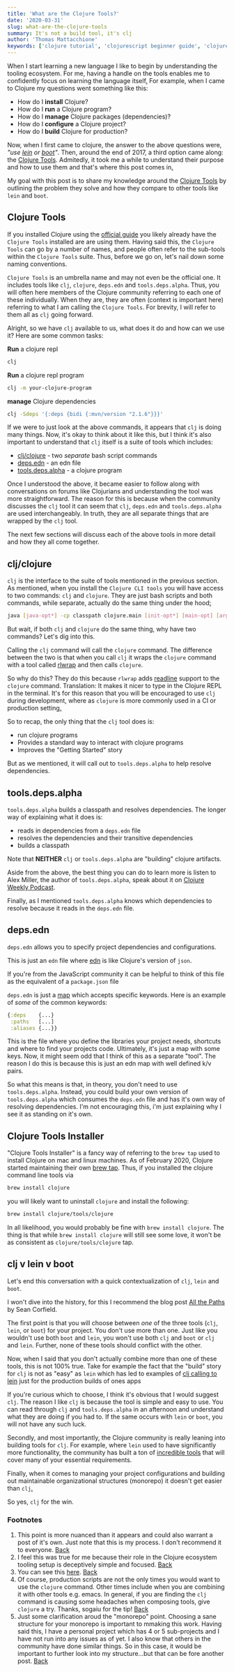 ```yaml
---
title: 'What are the Clojure Tools?'
date: '2020-03-31'
slug: what-are-the-clojure-tools
summary: It's not a build tool, it's clj
author: 'Thomas Mattacchione'
keywords: ['clojure tutorial', 'clojurescript beginner guide', 'clojure tools', 'clj']
---
```


When I start learning a new language I like to begin by understanding the tooling ecosystem.  For me, having a handle on the tools enables me to confidently focus on learning the language itself<a href="#my-way" aria-describedby="footnote-label" id="my-way-ref">.</a>  For example, when I came to Clojure my questions went something like this:

- How do I **install** Clojure?
- How do I **run** a Clojure program?
- How do I **manage** Clojure packages (dependencies)?
- How do I **configure** a Clojure project?
- How do I **build** Clojure for production?

Now, when I first came to clojure, the answer to the above questions were, _"use [lein] or [boot]"_. Then, around the end of 2017, a third option came along: the [Clojure Tools]. Admitedly, it took me a while to understand their purpose and how to use them and that's where this post comes in<a href="#clojure-tools-simple" aria-describedby="footnote-label" id="clojure-tools-simple-ref">.</a>

My goal with this post is to share my knowledge around the [Clojure Tools] by outlining the problem they solve and how they compare to other tools like `lein` and `boot`.

## Clojure Tools

If you installed Clojure using the [official guide] you likely already have the `Clojure Tools` installed are are using them.  Having said this, the `Clojure Tools` can go by a number of names, and people often refer to the sub-tools within the `Clojure Tools` suite.  Thus, before we go on, let's nail down some naming conventions.

`Clojure Tools` is an umbrella name and may not even be the official one.  It includes tools like `clj`, `clojure`, `deps.edn` and `tools.deps.alpha`.  Thus, you will often here members of the Clojure community referring to each one of these individually.  When they are, they are often (context is important here) referring to what I am calling the `Clojure Tools`.  For brevity, I will refer to them all as `clj` going forward.

Alright, so we have `clj` available to us, what does it do and how can we use it?  Here are some common tasks:

**Run** a clojure repl

```bash
clj
```

**Run** a clojure repl program

```bash
clj -m your-clojure-program
```

**manage** Clojure dependencies

```bash
clj -Sdeps '{:deps {bidi {:mvn/version "2.1.6"}}}'
```

If we were to just look at the above commands, it appears that `clj` is doing many things.  Now, it's okay to think about it like this, but I think it's also important to understand that `clj` itself is a suite of tools which includes:

- [clj/clojure] - two _separate_ bash script commands
- [deps.edn] - an edn file
- [tools.deps.alpha] -  a clojure program

Once I understood the above, it became easier to follow along with conversations on forums like Clojurians and understanding the tool was more straightforward.  The reason for this is because when the community discusses the `clj` tool it can seem that `clj`, `deps.edn` and `tools.deps.alpha` are used interchangeably.  In truth, they are all separate things that are wrapped by the `clj` tool.

The next few sections will discuss each of the above tools in more detail and how they all come together.

## clj/clojure

`clj` is the interface to the suite of tools mentioned in the previous section.  As mentioned, when you install the `Clojure CLI tools` you will have access to two commands: `clj` and `clojure`.  They are just bash scripts and both commands, while separate, actually do the same thing under the hood<a href="#clj-calls-clojure-note" aria-describedby="footnote-label" id="clj-calls-clojure-note-ref">:</a>

```bash
java [java-opt*] -cp classpath clojure.main [init-opt*] [main-opt] [arg*]
```

But wait, if both `clj` and `clojure` do the same thing, why have two commands?  Let's dig into this.

Calling the `clj` command will call the `clojure` command.  The difference between the two is that when you call `clj` it wraps the `clojure` command with a tool called [rlwrap] and then calls `clojure`.

So why do this?  They do this because `rlwrap` adds [readline] support to the `clojure` command.  Translation:  It makes it nicer to type in the Clojure REPL in the terminal.  It's for this reason that you will be encouraged to use `clj` during development, where as `clojure` is more commonly used in a CI or production setting<a href="#when-to-use-clojure-script" aria-describedby="footnote-label" id="when-to-use-clojure-script-ref">.</a>

So to recap, the only thing that the `clj` tool does is:

- run clojure programs
- Provides a standard way to interact with clojure programs
- Improves the "Getting Started" story

But as we mentioned, it will call out to `tools.deps.alpha` to help resolve dependencies.

## tools.deps.alpha

`tools.deps.alpha` builds a classpath and resolves dependencies.  The longer way of explaining what it does is:

- reads in dependencies from a `deps.edn` file
- resolves the dependencies and their transitive dependencies
- builds a classpath

<aside class="blog-content__note">Note that <strong>NEITHER</strong> <code class="gatsby-code-text">clj</code> or <code class="gatsby-code-text">tools.deps.alpha</code> are "building" clojure artifacts.</aside>

Aside from the above, the best thing you can do to learn more is listen to Alex Miller, the author of `tools.deps.alpha`, speak about it on [Clojure Weekly Podcast].

Finally, as I mentioned `tools.deps.alpha` knows which dependencies to resolve because it reads in the `deps.edn` file.

## deps.edn

`deps.edn` allows you to specify project dependencies and configurations.

This is just an `edn` file where [edn] is like Clojure's version of `json`.

<aside class="blog-content__note">If you're from the JavaScript community it can be helpful to think of this file as the equivalent of a <code class="gatsby-code-text">package.json</code> file</aside>

`deps.edn` is just a [map] which accepts specific keywords.  Here is an example of _some_ of the common keywords:

```clojure
{:deps    {...}
 :paths   [...]
 :aliases {...}}
```

This is the file where you define the libraries your project needs, shortcuts and where to find your projects code.  Ultimately, it's just a map with some keys.  Now, it might seem odd that I think of this as a separate "tool".  The reason I do this is because this is just an edn map with well defined k/v pairs.

So what this means is that, in theory, you don't need to use `tools.deps.alpha`.  Instead, you could build your own version of `tools.deps.alpha` which consumes the `deps.edn` file and has it's own way of resolving dependencies.  I'm not encouraging this, i'm just explaining why I see it as standing on it's own.

## Clojure Tools Installer

"Clojure Tools Installer" is a fancy way of referring to the `brew tap` used to install Clojure on mac and linux machines.  As of February 2020, Clojure started maintaining their own [brew tap].  Thus, if you installed the clojure command line tools via

```bash
brew install clojure
```

you will likely want to uninstall `clojure` and install the following:

```bash
brew install clojure/tools/clojure
```

In all likelihood, you would probably be fine with `brew install clojure`.  The thing is that while `brew install clojure` will still see some love, it won't be as consistent as `clojure/tools/clojure` tap.

## clj v lein v boot

Let's end this conversation with a quick contextualization of `clj`, `lein` and `boot`.

<aside class="blog-content__note">I won't dive into the history, for this I recommend the blog post <a class="blog-content__link" href="https://corfield.org/blog/2018/04/18/all-the-paths/" rel="noopener noreferrer">All the Paths</a> by Sean Corfield.</aside>

The first point is that you will choose between _one_ of the three tools (`clj`, `lein`, or `boot`) for your project.  You don't use more than one.  Just like you wouldn't use both `boot` and `lein`, you won't use both `clj` and `boot` or `clj` and `lein`.  Further, none of these tools should conflict with the other.

<aside class="blog-content__note">Now, when I said that you don't actually combine more than one of these tools, this is not 100% true. Take for example the fact that the "build" story for <code class="gatsby-code-text">clj</code> is not as "easy" as <code class="gatsby-code-text">lein</code> which has led to examples of <a class="blog-content__link" href="https://github.com/oakes/full-stack-clj-example" rel="noopener noreferrer">clj calling to lein</a> just for the production builds of ones apps</aside>

If you're curious which to choose, I think it's obvious that I would suggest `clj`.  The reason I like `clj` is because the tool is simple and easy to use.  You can read through `clj` and `tools.deps.alpha` in an afternoon and understand what they are doing if you had to.  If the same occurs with `lein` or `boot`, you will not have any such luck.

Secondly, and most importantly, the Clojure community is really leaning into building tools for `clj`.  For example, where `lein` used to have significantly more functionality, the community has built a ton of [incredible tools] that will cover many of your essential requirements.

Finally, when it comes to managing your project configurations and building out maintainable organizational structures (monorepo) it doesn't get easier than `clj`<a href="#monorepo-comment" aria-describedby="footnote-label" id="monorepo-comment-ref">.</a>

So yes, `clj` for the win.

<aside>
  <h3>Footnotes</h3>
  <ol>
    <li id="my-way">
      This point is more nuanced than it appears and could also warrant a post of it's own.  Just note that this is my process.  I don't recommend it to everyone.
      <a href="#my-way-ref" aria-label="Back to content">Back</a>
    </li>
    <li id="clojure-tools-simple">
      I feel this was true for me because their role in the Clojure ecosystem tooling setup is deceptively simple and focused.
      <a href="#clojure-tools-simple-ref" aria-label="Back to content">Back</a>
    </li>
    <li id="clj-calls-clojure-note">
      You can see this <a class="blog-content__link" href="https://github.com/clojure/brew-install/blob/1.10.1/src/main/resources/clj#L4" target="_blank" rel="noopener noreferrer">here</a>.
      <a href="#clj-calls-clojure-note-ref" aria-label="Back to content">Back</a>
    </li>
    <li id="when-to-use-clojure-script">
      Of course, production scripts are not the only times you would want to use the <code class="gatsby-code-text">clojure</code> command.  Other times include when you are combining it with other tools e.g. emacs.  In general, if you are finding the <code class="gatsby-code-text">clj</code> command is causing some headaches when composing tools, give <code class="gatsby-code-text">clojure</code> a try.  Thanks, sogaiu for the tip!
      <a href="#when-to-use-clojure-script-ref" aria-label="Back to content">Back</a>
    </li>
    <li id="monorepo-comment">
      Just some clarification aroud the "monorepo" point. Choosing a sane structure for your monorepo is important to mmaking this work.  Having said this, I have a personal project which has 4 or 5 sub-projects and I have not run into any issues as of yet.  I also know that others in the community have done similar things.  So in this case, it would be important to further look into my structure...but that can be fore another post.
      <a href="#monorepo-comment-ref" aria-label="Back to content">Back</a>
    </li>
  </ol>
</aside>

[lein]: https://leiningen.org/
[boot]: https://boot-clj.com/
[official guide]: https://clojurescript.org/guides/quick-start
[Clojure]: https://clojure.org/guides/getting_started
[ClojureScript]: https://clojurescript.org/guides/quick-start
[Clojure Tools]: https://clojure.org/guides/deps_and_cli
[Clojure cli tool]: https://clojure.org/guides/deps_and_cli
[Clojure cli tools]: https://clojure.org/guides/deps_and_cli
[clj/clojure]: https://github.com/clojure/brew-install
[rlwrap]: https://linux.die.net/man/1/rlwraps
[readline]: https://en.wikipedia.org/wiki/GNU_Readline
[deps.edn]: https://www.clojure.org/guides/deps_and_cli
[deps.edn - an edn config file]: https://www.clojure.org/guides/deps_and_cli
[tools.deps.alpha - a clojure program]: https://github.com/clojure/tools.deps.alpha
[tools.deps.alpha]: https://github.com/clojure/tools.deps.alpha
[edn]: https://github.com/edn-format/edn
[map]: https://clojure.org/reference/data_structures#Maps
[Clojure Weekly Podcast]: https://soundcloud.com/user-959992602
[installing the Clojure CLI tools]: https://clojure.org/guides/getting_started
[Getting Started with Clojure]: https://www.youtube.com/playlist?list=PLaGDS2KB3-ArG0WqAytE9GsZgrM-USsZA
[brew tap]: https://clojure.org/news/2020/02/28/clojure-tap
[All The Paths]: https://corfield.org/blog/2018/04/18/all-the-paths/
[incredible tools]: https://github.com/clojure/tools.deps.alpha/wiki/Tools
